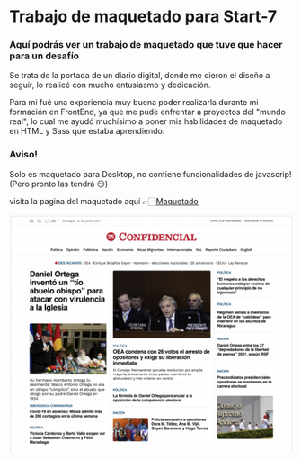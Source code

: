 # Trabajo de maquetado para Start-7

### Aquí podrás ver un trabajo de maquetado que tuve que hacer para un desafío

Se trata de la portada de un diario digital, donde me dieron el diseño a seguir, lo realicé con mucho entusiasmo y dedicación.

Para mi fué una experiencia muy buena poder realizarla durante mi formación en FrontEnd, ya que me pude enfrentar a proyectos del "mundo real", lo cual me ayudó muchísimo a poner mis habilidades de maquetado en HTML y Sass que estaba aprendiendo.

### Aviso!
Solo es maquetado para Desktop, no contiene funcionalidades de javascrip! (Pero pronto las tendrá 😏)

visita la pagina del maquetado aquí 👉🏻[Maquetado](https://gabytadev.github.io/Maquetado-Start-7/)

![Modelo](./images/modelo-final.png)